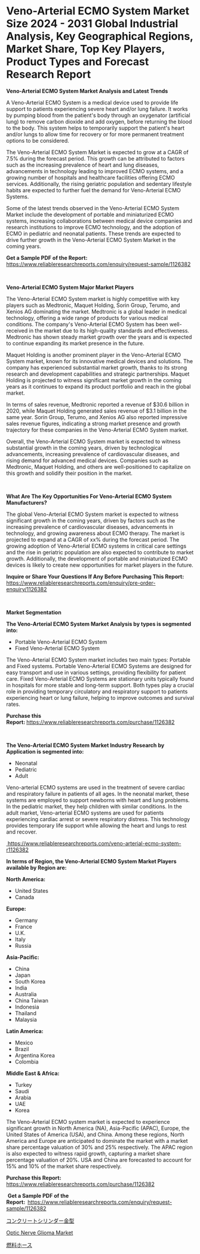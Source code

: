 <p><h1>Veno-Arterial ECMO System Market Size 2024 - 2031 Global Industrial Analysis, Key Geographical Regions, Market Share, Top Key Players, Product Types and Forecast Research Report</h1></p><p><strong>Veno-Arterial ECMO System Market Analysis and Latest Trends</strong></p>
<p><p>A Veno-Arterial ECMO System is a medical device used to provide life support to patients experiencing severe heart and/or lung failure. It works by pumping blood from the patient's body through an oxygenator (artificial lung) to remove carbon dioxide and add oxygen, before returning the blood to the body. This system helps to temporarily support the patient's heart and/or lungs to allow time for recovery or for more permanent treatment options to be considered.</p><p>The Veno-Arterial ECMO System Market is expected to grow at a CAGR of 7.5% during the forecast period. This growth can be attributed to factors such as the increasing prevalence of heart and lung diseases, advancements in technology leading to improved ECMO systems, and a growing number of hospitals and healthcare facilities offering ECMO services. Additionally, the rising geriatric population and sedentary lifestyle habits are expected to further fuel the demand for Veno-Arterial ECMO Systems.</p><p>Some of the latest trends observed in the Veno-Arterial ECMO System Market include the development of portable and miniaturized ECMO systems, increasing collaborations between medical device companies and research institutions to improve ECMO technology, and the adoption of ECMO in pediatric and neonatal patients. These trends are expected to drive further growth in the Veno-Arterial ECMO System Market in the coming years.</p></p>
<p><strong>Get a Sample PDF of the Report:&nbsp;</strong> <a href="https://www.reliableresearchreports.com/enquiry/request-sample/1126382">https://www.reliableresearchreports.com/enquiry/request-sample/1126382</a></p>
<p>&nbsp;</p>
<p><strong>Veno-Arterial ECMO System Major Market Players</strong></p>
<p><p>The Veno-Arterial ECMO System market is highly competitive with key players such as Medtronic, Maquet Holding, Sorin Group, Terumo, and Xenios AG dominating the market. Medtronic is a global leader in medical technology, offering a wide range of products for various medical conditions. The company's Veno-Arterial ECMO System has been well-received in the market due to its high-quality standards and effectiveness. Medtronic has shown steady market growth over the years and is expected to continue expanding its market presence in the future.</p><p>Maquet Holding is another prominent player in the Veno-Arterial ECMO System market, known for its innovative medical devices and solutions. The company has experienced substantial market growth, thanks to its strong research and development capabilities and strategic partnerships. Maquet Holding is projected to witness significant market growth in the coming years as it continues to expand its product portfolio and reach in the global market.</p><p>In terms of sales revenue, Medtronic reported a revenue of $30.6 billion in 2020, while Maquet Holding generated sales revenue of $3.1 billion in the same year. Sorin Group, Terumo, and Xenios AG also reported impressive sales revenue figures, indicating a strong market presence and growth trajectory for these companies in the Veno-Arterial ECMO System market.</p><p>Overall, the Veno-Arterial ECMO System market is expected to witness substantial growth in the coming years, driven by technological advancements, increasing prevalence of cardiovascular diseases, and rising demand for advanced medical devices. Companies such as Medtronic, Maquet Holding, and others are well-positioned to capitalize on this growth and solidify their position in the market.</p></p>
<p>&nbsp;</p>
<p><strong>What Are The Key Opportunities For Veno-Arterial ECMO System Manufacturers?</strong></p>
<p><p>The global Veno-Arterial ECMO System market is expected to witness significant growth in the coming years, driven by factors such as the increasing prevalence of cardiovascular diseases, advancements in technology, and growing awareness about ECMO therapy. The market is projected to expand at a CAGR of xx% during the forecast period. The growing adoption of Veno-Arterial ECMO systems in critical care settings and the rise in geriatric population are also expected to contribute to market growth. Additionally, the development of portable and miniaturized ECMO devices is likely to create new opportunities for market players in the future.</p></p>
<p><strong>Inquire or Share Your Questions If Any Before Purchasing This Report:</strong> <a href="https://www.reliableresearchreports.com/enquiry/pre-order-enquiry/1126382">https://www.reliableresearchreports.com/enquiry/pre-order-enquiry/1126382</a></p>
<p>&nbsp;</p>
<p><strong>Market Segmentation</strong></p>
<p><strong>The Veno-Arterial ECMO System Market Analysis by types is segmented into:</strong></p>
<p><ul><li>Portable Veno-Arterial ECMO System</li><li>Fixed Veno-Arterial ECMO System</li></ul></p>
<p><p>The Veno-Arterial ECMO System market includes two main types: Portable and Fixed systems. Portable Veno-Arterial ECMO Systems are designed for easy transport and use in various settings, providing flexibility for patient care. Fixed Veno-Arterial ECMO Systems are stationary units typically found in hospitals for more stable and long-term support. Both types play a crucial role in providing temporary circulatory and respiratory support to patients experiencing heart or lung failure, helping to improve outcomes and survival rates.</p></p>
<p><strong>Purchase this Report:&nbsp;</strong><a href="https://www.reliableresearchreports.com/purchase/1126382">https://www.reliableresearchreports.com/purchase/1126382</a></p>
<p>&nbsp;</p>
<p><strong>The Veno-Arterial ECMO System Market Industry Research by Application is segmented into:</strong></p>
<p><ul><li>Neonatal</li><li>Pediatric</li><li>Adult</li></ul></p>
<p><p>Veno-arterial ECMO systems are used in the treatment of severe cardiac and respiratory failure in patients of all ages. In the neonatal market, these systems are employed to support newborns with heart and lung problems. In the pediatric market, they help children with similar conditions. In the adult market, Veno-arterial ECMO systems are used for patients experiencing cardiac arrest or severe respiratory distress. This technology provides temporary life support while allowing the heart and lungs to rest and recover.</p></p>
<p><a href="https://www.reliableresearchreports.com/veno-arterial-ecmo-system-r1126382">&nbsp;https://www.reliableresearchreports.com/veno-arterial-ecmo-system-r1126382</a></p>
<p><strong>In terms of Region, the Veno-Arterial ECMO System Market Players available by Region are:</strong></p>
<p>
    <p> <strong> North America: </strong>
        <ul>
            <li>United States</li>
            <li>Canada</li>
        </ul>
        </p> 
    <p> <strong> Europe: </strong>
        <ul>
            <li>Germany</li>
            <li>France</li>
            <li>U.K.</li>
            <li>Italy</li>
            <li>Russia</li>
        </ul>
        </p> 
    <p> <strong> Asia-Pacific: </strong>
        <ul>
            <li>China</li>
            <li>Japan</li>
            <li>South Korea</li>
            <li>India</li>
            <li>Australia</li>
            <li>China Taiwan</li>
            <li>Indonesia</li>
            <li>Thailand</li>
            <li>Malaysia</li>
        </ul>
        </p> 
    <p> <strong> Latin America: </strong>
        <ul>
            <li>Mexico</li>
            <li>Brazil</li>
            <li>Argentina Korea</li>
            <li>Colombia</li>
        </ul>
        </p> 
    <p> <strong> Middle East & Africa: </strong>
        <ul>
            <li>Turkey</li>
            <li>Saudi</li>
            <li>Arabia</li>
            <li>UAE</li>
            <li>Korea</li>
        </ul>
    </p>
    </p>
<p><p>The Veno-Arterial ECMO system market is expected to experience significant growth in North America (NA), Asia-Pacific (APAC), Europe, the United States of America (USA), and China. Among these regions, North America and Europe are anticipated to dominate the market with a market share percentage valuation of 30% and 25% respectively. The APAC region is also expected to witness rapid growth, capturing a market share percentage valuation of 20%. USA and China are forecasted to account for 15% and 10% of the market share respectively.</p></p>
<p><strong>Purchase this Report: </strong><a href="https://www.reliableresearchreports.com/purchase/1126382">https://www.reliableresearchreports.com/purchase/1126382</a></p>
<p>&nbsp;<strong>Get a Sample PDF of the Report:&nbsp;&nbsp;</strong><a href="https://www.reliableresearchreports.com/enquiry/request-sample/1126382">https://www.reliableresearchreports.com/enquiry/request-sample/1126382</a></p>
<p><strong></strong></p>
<p><p><a href="https://medium.com/@carolynsparkly/%E3%82%B3%E3%83%B3%E3%82%AF%E3%83%AA%E3%83%BC%E3%83%88%E3%82%B7%E3%83%AA%E3%83%B3%E3%83%80%E3%83%BC%E3%83%A2%E3%83%BC%E3%83%AB%E3%83%89%E3%81%AE%E5%B8%82%E5%A0%B4%E8%A6%8F%E6%A8%A1-cagr-%E3%83%88%E3%83%AC%E3%83%B3%E3%83%89%E3%81%AF-2024%E5%B9%B4%E3%81%8B%E3%82%892030%E5%B9%B4%E3%81%BE%E3%81%A7%E3%81%A7%E3%81%99-9c1948c87a3a">コンクリートシリンダー金型</a></p><p><a href="https://gamy-alyssum-396.notion.site/Optic-Nerve-Glioma-Market-Exploring-Market-Share-Market-Trends-and-Future-Growth-f3df3503ae9f47008e6894955c1314b0">Optic Nerve Glioma Market</a></p><p><a href="https://medium.com/@lauriank/%E7%87%83%E6%96%99%E3%83%9B%E3%83%BC%E3%82%B9%E5%B8%82%E5%A0%B4%E8%A6%8F%E6%A8%A1-%E5%B8%82%E5%A0%B4%E5%B1%95%E6%9C%9B%E3%81%A8%E5%B8%82%E5%A0%B4%E4%BA%88%E6%B8%AC-2024%E5%B9%B4%E3%81%8B%E3%82%892031%E5%B9%B4-659f15663fc3">燃料ホース</a></p></p>